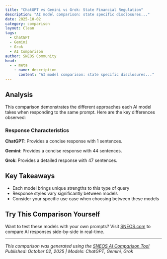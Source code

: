 ```yaml
---
title: "ChatGPT vs Gemini vs Grok: State Financial Regulation"
description: "AI model comparison: state specific disclosures..."
date: 2025-10-02
category: comparison
layout: Clean
tags:
  - ChatGPT
  - Gemini
  - Grok
  - AI Comparison
author: SNEOS Community
head:
  - - meta
    - name: description
      content: "AI model comparison: state specific disclosures..."
---
```


<ChatComparison
  title="ChatGPT vs Gemini vs Grok: State Financial Regulation"
  prompt="state specific disclosures"
  :responses='{
    "ChatGPT": "Error calling OpenAI API.",
    "Gemini": "Okay, I understand. You\u0027re asking about state-specific disclosures. To give you the best information, I need a little more context. Please tell me:\n\n**1. What kind of disclosures are you interested in?**\n\n   *   **Real Estate:** (e.g., property condition, lead paint, natural hazard zones, homeowners association, etc.)\n   *   **Insurance:** (e.g., policy terms, cancellation rights, privacy practices, etc.)\n   *   **Financial/Investment:** (e.g., risk factors, conflicts of interest, fee structures, etc.)\n   *   **Employment:** (e.g., wage notices, time off policies, non-compete agreements, etc.)\n   *   **Data Privacy:** (e.g., how personal information is collected, used, and shared, etc.)\n   *   **Consumer Products/Services:** (e.g., warranty information, safety warnings, terms of service, etc.)\n   *   **Healthcare:** (e.g. patient rights, privacy practices, medical history release, etc.)\n   *   **Other (Please specify):** _________________________\n\n**2. Which state are you interested in?** (e.g., California, Texas, New York, Florida, etc.)\n\n**3. What is the context or situation for which you need this information?**\n    *   **(Example Real Estate):** Are you buying a house? Selling a house? Renting an apartment? Are you a landlord? A real estate agent?\n    *   **(Example Insurance):** Are you purchasing a policy? Filing a claim? Are you an insurance agent?\n    *   **(Example Employment):** Are you an employer? An employee?\n\nOnce I have this information, I can provide you with more specific and helpful details.\n",
    "Grok": "The term \u0022state-specific disclosures\u0022 typically refers to legal or regulatory requirements for certain information to be disclosed to individuals, businesses, or consumers based on the laws of a particular state in the U.S. These disclosures often pertain to contracts, transactions, employment, privacy policies, real estate, or other regulated activities. The exact nature of the disclosures varies depending on the state and the context.\n\nBelow, I\u0027ll provide an overview of what state-specific disclosures might entail in common scenarios. If you\u0027re referring to a specific industry or situation, please provide additional details, and I can tailor the response accordingly.\n\n### 1. **Consumer Protection Disclosures**\nMany states have laws requiring businesses to disclose specific information to consumers during transactions. Examples include:\n   - **California**: Under the California Consumer Privacy Act (CCPA), businesses must provide disclosures about the collection, use, and sale of personal data. This includes a \u0022Do Not Sell My Personal Information\u0022 link on websites.\n   - **New York**: Certain consumer contracts, such as those for health clubs or home improvement services, require specific disclosures about cancellation rights and terms.\n   - **Texas**: Businesses must disclose specific warranty information or return policies to comply with state deceptive trade practices laws.\n\n### 2. **Employment Disclosures**\nStates often mandate disclosures in employment contexts, such as wage transparency or workplace policies.\n   - **California**: Employers must provide written wage notices at the time of hire, detailing pay rates, allowances, and other information under the Wage Theft Prevention Act.\n   - **New York**: Employers are required to provide pay transparency in job postings (as of recent laws) and notify employees of their rights under anti-discrimination laws.\n   - **Massachusetts**: Employers must disclose salary ranges in job postings and provide certain notices regarding paid family and medical leave.\n\n### 3. **Real Estate Disclosures**\nState laws often require specific disclosures during property transactions to protect buyers and renters.\n   - **California**: Sellers must provide a Transfer Disclosure Statement (TDS) detailing the condition of the property, including any known defects or hazards (e.g., lead-based paint or natural disaster risks).\n   - **Florida**: Sellers must disclose any material defects or issues with the property, and certain areas require flood zone disclosures.\n   - **Illinois**: Sellers are required to disclose information about radon gas and other environmental hazards.\n\n### 4. **Privacy and Data Protection Disclosures**\nWith the rise of data privacy laws, many states are implementing disclosure requirements for businesses that handle personal information.\n   - **California**: As mentioned, the CCPA and the California Privacy Rights Act (CPRA) require detailed privacy policy disclosures and consumer rights notifications.\n   - **Virginia**: The Virginia Consumer Data Protection Act (VCDPA) mandates disclosures about data processing activities and consumer rights to access or delete personal information.\n   - **Colorado**: The Colorado Privacy Act (CPA) similarly requires businesses to provide clear disclosures about data collection and usage.\n\n### 5. **Financial and Lending Disclosures**\nStates may have specific disclosure requirements for loans, credit, or financial services.\n   - **New York**: Lenders must provide disclosures under the Truth in Lending Act (TILA) and additional state-specific notices for mortgage transactions.\n   - **Texas**: Certain disclosures are required for home equity loans, including limits on fees and mandatory waiting periods.\n   - **Massachusetts**: Predatory lending laws require detailed disclosures for high-cost loans to prevent consumer exploitation.\n\n### How to Identify State-Specific Disclosures\nIf you are looking for specific disclosure requirements:\n   - **Check State Laws**: Refer to the relevant state statutes or regulations (e.g., California Business and Professions Code, New York General Business Law).\n   - **Industry Guidelines**: Certain industries (e.g., real estate, healthcare, or finance) may have regulatory bodies that outline disclosure requirements.\n   - **Legal Counsel**: Consult with a lawyer familiar with the state\u2019s laws to ensure compliance.\n   - **Government Websites**: Many states provide resources or templates for required disclosures (e.g., California\u2019s Department of Consumer Affairs or Florida\u2019s Department of Business and Professional Regulation).\n\nIf you have a specific state or context in mind (e.g., a particular disclosure for a business in California), let me know, and I can dig deeper!"
  }'
  published-date="13:58"
/>

## Analysis

This comparison demonstrates the different approaches each AI model takes when responding to the same prompt. Here are the key differences observed:

### Response Characteristics

**ChatGPT**: Provides a concise response with 1 sentences. 

**Gemini**: Provides a concise response with 44 sentences. 

**Grok**: Provides a detailed response with 47 sentences. 

## Key Takeaways

- Each model brings unique strengths to this type of query
- Response styles vary significantly between models
- Consider your specific use case when choosing between these models

## Try This Comparison Yourself

Want to test these models with your own prompts? Visit [SNEOS.com](https://sneos.com) to compare AI responses side-by-side in real-time.

---

*This comparison was generated using the [SNEOS AI Comparison Tool](https://sneos.com)*
*Published: October 02, 2025 | Models: ChatGPT, Gemini, Grok*
